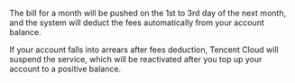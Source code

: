 The bill for a month will be pushed on the 1st to 3rd day of the next month, and the system will deduct the fees automatically from your account balance.

If your account falls into arrears after fees deduction, Tencent Cloud will suspend the service, which will be reactivated after you top up your account to a positive balance.